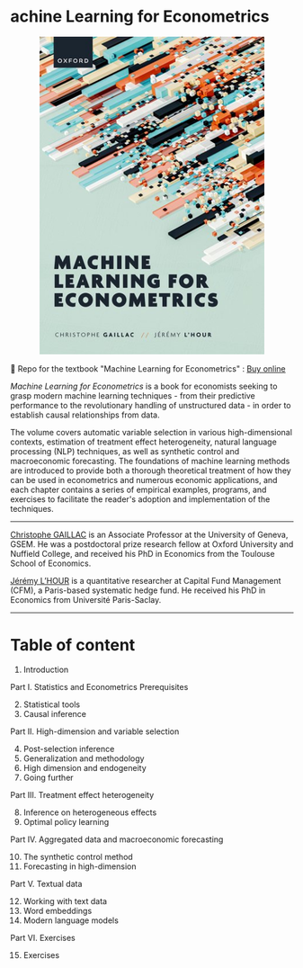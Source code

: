 # achine Learning for Econometrics

<p align="center">
<img src="https://github.com/jeremylhour/ml4econometrics/blob/main/ch01_introduction/cover.jpg" width="400">
</p>

📖 Repo for the textbook "Machine Learning for Econometrics" : [Buy online](http://global.oup.com/academic/product/machine-learning-for-econometrics-9780198918820?lang=en&cc=fr)

*Machine Learning for Econometrics* is a book for economists seeking to grasp modern machine learning techniques - from their predictive performance to the revolutionary handling of unstructured data - in order to establish causal relationships from data.

The volume covers automatic variable selection in various high-dimensional contexts, estimation of treatment effect heterogeneity, natural language processing (NLP) techniques, as well as synthetic control and macroeconomic forecasting. The foundations of machine learning methods are introduced to provide both a thorough theoretical treatment of how they can be used in econometrics and numerous economic applications, and each chapter contains a series of empirical examples, programs, and exercises to facilitate the reader's adoption and implementation of the techniques.

* * *

[Christophe GAILLAC](https://www.cgaillac.com/) is an Associate Professor at the University of Geneva, GSEM. He was a postdoctoral prize research fellow at Oxford University and Nuffield College, and received his PhD in Economics from the Toulouse School of Economics.

[Jérémy L’HOUR](https://sites.google.com/site/jeremylhour/home) is a quantitative researcher at Capital Fund Management (CFM), a Paris-based systematic hedge fund. He received his PhD in Economics from Université Paris-Saclay.

* * *

# Table of content

1. Introduction

Part I. Statistics and Econometrics Prerequisites

2. Statistical tools
3. Causal inference

Part II. High-dimension and variable selection

4. Post-selection inference
5. Generalization and methodology
6. High dimension and endogeneity
7. Going further

Part III. Treatment effect heterogeneity

8. Inference on heterogeneous effects
9. Optimal policy learning

Part IV. Aggregated data and macroeconomic forecasting

10. The synthetic control method
11. Forecasting in high-dimension

Part V. Textual data

12. Working with text data
13. Word embeddings
14. Modern language models

Part VI. Exercises

15. Exercises